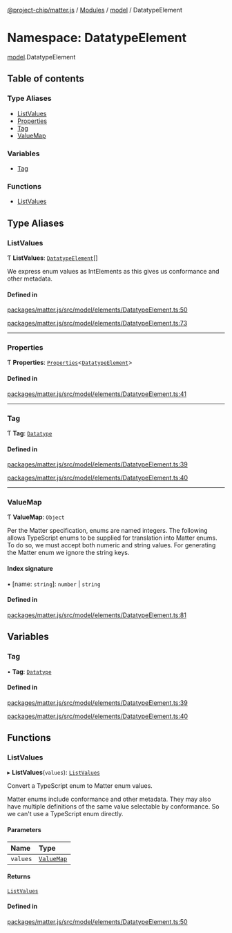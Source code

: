 [@project-chip/matter.js](../README.md) / [Modules](../modules.md) / [model](model.md) / DatatypeElement

# Namespace: DatatypeElement

[model](model.md).DatatypeElement

## Table of contents

### Type Aliases

- [ListValues](model.DatatypeElement.md#listvalues)
- [Properties](model.DatatypeElement.md#properties)
- [Tag](model.DatatypeElement.md#tag)
- [ValueMap](model.DatatypeElement.md#valuemap)

### Variables

- [Tag](model.DatatypeElement.md#tag-1)

### Functions

- [ListValues](model.DatatypeElement.md#listvalues-1)

## Type Aliases

### ListValues

Ƭ **ListValues**: [`DatatypeElement`](model.md#datatypeelement)[]

We express enum values as IntElements as this gives us conformance
and other metadata.

#### Defined in

[packages/matter.js/src/model/elements/DatatypeElement.ts:50](https://github.com/project-chip/matter.js/blob/b7330d72/packages/matter.js/src/model/elements/DatatypeElement.ts#L50)

[packages/matter.js/src/model/elements/DatatypeElement.ts:73](https://github.com/project-chip/matter.js/blob/b7330d72/packages/matter.js/src/model/elements/DatatypeElement.ts#L73)

___

### Properties

Ƭ **Properties**: [`Properties`](model.BaseElement.md#properties)<[`DatatypeElement`](model.md#datatypeelement)\>

#### Defined in

[packages/matter.js/src/model/elements/DatatypeElement.ts:41](https://github.com/project-chip/matter.js/blob/b7330d72/packages/matter.js/src/model/elements/DatatypeElement.ts#L41)

___

### Tag

Ƭ **Tag**: [`Datatype`](../enums/model.ElementTag.md#datatype)

#### Defined in

[packages/matter.js/src/model/elements/DatatypeElement.ts:39](https://github.com/project-chip/matter.js/blob/b7330d72/packages/matter.js/src/model/elements/DatatypeElement.ts#L39)

[packages/matter.js/src/model/elements/DatatypeElement.ts:40](https://github.com/project-chip/matter.js/blob/b7330d72/packages/matter.js/src/model/elements/DatatypeElement.ts#L40)

___

### ValueMap

Ƭ **ValueMap**: `Object`

Per the Matter specification, enums are named integers.  The following
allows TypeScript enums to be supplied for translation into Matter
enums.  To do so, we must accept both numeric and string values.  For
generating the Matter enum we ignore the string keys.

#### Index signature

▪ [name: `string`]: `number` \| `string`

#### Defined in

[packages/matter.js/src/model/elements/DatatypeElement.ts:81](https://github.com/project-chip/matter.js/blob/b7330d72/packages/matter.js/src/model/elements/DatatypeElement.ts#L81)

## Variables

### Tag

• **Tag**: [`Datatype`](../enums/model.ElementTag.md#datatype)

#### Defined in

[packages/matter.js/src/model/elements/DatatypeElement.ts:39](https://github.com/project-chip/matter.js/blob/b7330d72/packages/matter.js/src/model/elements/DatatypeElement.ts#L39)

[packages/matter.js/src/model/elements/DatatypeElement.ts:40](https://github.com/project-chip/matter.js/blob/b7330d72/packages/matter.js/src/model/elements/DatatypeElement.ts#L40)

## Functions

### ListValues

▸ **ListValues**(`values`): [`ListValues`](model.DatatypeElement.md#listvalues)

Convert a TypeScript enum to Matter enum values.

Matter enums include conformance and other metadata.  They may also have
multiple definitions of the same value selectable by conformance.  So
we can't use a TypeScript enum directly.

#### Parameters

| Name | Type |
| :------ | :------ |
| `values` | [`ValueMap`](model.DatatypeElement.md#valuemap) |

#### Returns

[`ListValues`](model.DatatypeElement.md#listvalues)

#### Defined in

[packages/matter.js/src/model/elements/DatatypeElement.ts:50](https://github.com/project-chip/matter.js/blob/b7330d72/packages/matter.js/src/model/elements/DatatypeElement.ts#L50)
